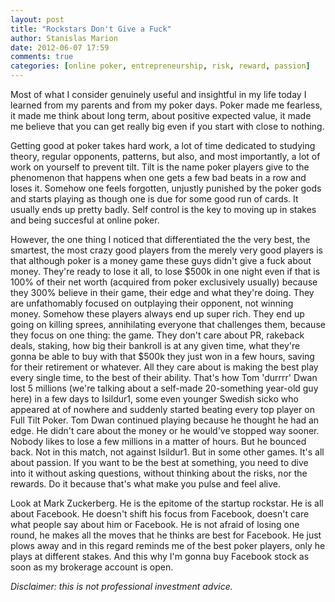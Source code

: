 ```yaml
---
layout: post
title: "Rockstars Don't Give a Fuck"
author: Stanislas Marion
date: 2012-06-07 17:59
comments: true
categories: [online poker, entrepreneurship, risk, reward, passion]
---
```


Most of what I consider genuinely useful and insightful
in my life today I learned from my parents and from my poker days. Poker made me fearless,
it made me think about long term, about positive expected value, it made me believe that you can get
really big even if you start with close to nothing.

Getting good at poker takes hard work, a lot of time dedicated to studying
theory, regular opponents, patterns, but also, and most importantly, a
lot of work on yourself to prevent tilt. Tilt is the name poker players
give to the phenomenon that happens when one gets a few bad beats in a
row and loses it. Somehow one feels forgotten, unjustly punished by the
poker gods and starts playing as though one is due for some good run of
cards. It usually ends up pretty badly. Self control is the key
to moving up in stakes and being succesful at online poker.

However, the one thing I noticed that differentiated the the very best, the smartest, the most
crazy good players from the merely very good players is that although
poker is a money game
these guys didn't give a fuck about money. They're ready to lose it all,
to lose $500k in one night even if that is 100% of their net worth
(acquired from poker exclusively usually)
because they 300% believe in their game, their edge and what
they're doing. They are unfathomably focused on outplaying their
opponent, not winning money. Somehow these players always end up
super rich. They end up going on killing sprees, annihilating
everyone that challenges them, because they focus on one thing:
the game. They don't care about PR, rakeback deals,
staking, how big their bankroll is at any given time, what they're gonna
be able to buy with that $500k they just won in a few hours, saving for
their retirement or whatever. All they
care about is making the best play every single time, to the best
of their ability. That's how Tom 'durrrr' Dwan lost 5 millions (we're
talking about a self-made 20-something year-old guy here) in
a few days to Isildur1, some even younger Swedish sicko who appeared at of
nowhere and suddenly started beating every top player on Full Tilt Poker. Tom
Dwan continued playing because he thought he had an edge. He
didn't care about the money or he would've stopped way sooner.
Nobody likes to lose a few millions in a matter of hours. But he
bounced back. Not in this match, not against Isildur1. But in some
other games. It's all about passion. If you want to be the best at
something, you need to dive into it without asking questions, without
thinking about the risks, nor the rewards. Do it because that's what
make you pulse and feel alive.

Look at Mark Zuckerberg. He is the epitome of the startup rockstar. He is all about Facebook. He doesn't shift his focus from Facebook, doesn't care what people say about him or Facebook. 
He is not afraid of losing one round, he makes all the moves that he
thinks are best for Facebook.
 He just plows away and in this regard reminds me
of the best poker players, only he plays at different stakes. And this why I'm gonna buy
Facebook stock as soon as my brokerage account is open.

_Disclaimer: this is not professional investment advice._

